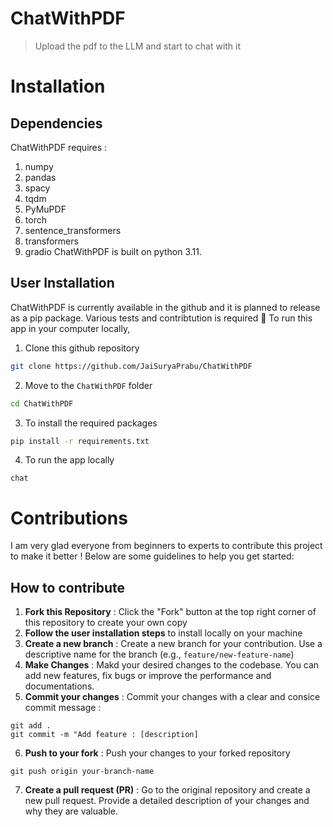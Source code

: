 # ChatWithPDF
> Upload the pdf to the LLM and start to chat with it 

# Installation
## Dependencies
ChatWithPDF requires :
1. numpy
2. pandas
3. spacy
4. tqdm
5. PyMuPDF
6. torch
7. sentence_transformers
8. transformers
9. gradio
ChatWithPDF is built on python 3.11.

## User Installation
ChatWithPDF is currently available in the github and it is planned to release as a pip package. Various tests and contribtution is required 🤗
To run this app in your computer locally,
1. Clone this github repository
```bash
git clone https://github.com/JaiSuryaPrabu/ChatWithPDF
```
2. Move to the `ChatWithPDF` folder
```bash
cd ChatWithPDF
```
3. To install the required packages
```bash
pip install -r requirements.txt
```
4. To run the app locally
```
chat
```
# Contributions
I am very glad everyone from beginners to experts to contribute this project to make it better !
Below are some guidelines to help you get started:
## How to contribute 
1. **Fork this Repository** : Click the "Fork" button at the top right corner of this repository to create your own copy
2. **Follow the user installation steps** to install locally on your machine
3. **Create a new branch** : Create a new branch for your contribution. Use a descriptive name for the branch (e.g., `feature/new-feature-name`)
4. **Make Changes** : Makd your desired changes to the codebase. You can add new features, fix bugs or improve the performance and documentations.
5. **Commit your changes** : Commit your changes with a clear and consice commit message :
```
git add .
git commit -m "Add feature : [description]
```
6. **Push to your fork** : Push your changes to your forked repository
```
git push origin your-branch-name
```
7. **Create a pull request (PR)** : Go to the original repository and create a new pull request. Provide a detailed description of your changes and why they are valuable.
 